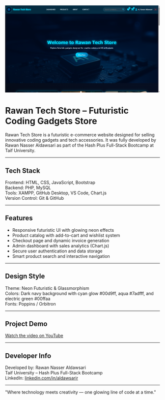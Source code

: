 ![Rawan Tech Store Banner](banner.png)
# Rawan Tech Store – Futuristic Coding Gadgets Store

Rawan Tech Store is a futuristic e-commerce website designed for selling innovative coding gadgets and tech accessories.
It was fully developed by Rawan Nasser Aldawsari as part of the Hash Plus Full-Stack Bootcamp at Taif University.

---

## Tech Stack

Frontend: HTML, CSS, JavaScript, Bootstrap  
Backend: PHP, MySQL  
Tools: XAMPP, GitHub Desktop, VS Code, Chart.js  
Version Control: Git & GitHub

---

## Features

- Responsive futuristic UI with glowing neon effects  
- Product catalog with add-to-cart and wishlist system  
- Checkout page and dynamic invoice generation  
- Admin dashboard with sales analytics (Chart.js)  
- Secure user authentication and data storage  
- Smart product search and interactive navigation

---

## Design Style

Theme: Neon Futuristic & Glassmorphism  
Colors: Dark navy background with cyan glow #00d9ff, aqua #7adfff, and electric green #00ffaa  
Fonts: Poppins / Orbitron

---

## Project Demo

[Watch the video on YouTube](https://www.youtube.com/watch?v=bP_dYaQCFjo)

---

## Developer Info

Developed by: Rawan Nasser Aldawsari  
Taif University – Hash Plus Full-Stack Bootcamp  
LinkedIn: [linkedin.com/in/aldawsarir](https://linkedin.com/in/aldawsarir)

---

"Where technology meets creativity — one glowing line of code at a time."
